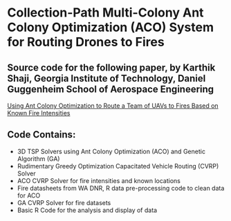 # Collection-Path Multi-Colony Ant Colony Optimization (ACO) System for Routing Drones to Fires
<h2>Source code for the following paper, by Karthik Shaji, Georgia Institute of Technology, Daniel Guggenheim School of Aerospace Engineering</h2>
<a href = https://dl.acm.org/doi/10.1145/3511430.3511462>Using Ant Colony Optimization to Route a Team of UAVs to Fires Based on Known Fire Intensities</a>

<h2>Code Contains:</h2>
<ul>
<li>3D TSP Solvers using Ant Colony Optimization (ACO) and Genetic Algorithm (GA)</li>
<li>Rudimentary Greedy Optimization Capacitated Vehicle Routing (CVRP) Solver</li>
<li>ACO CVRP Solver for fire intensities and known locations</li>
<li>Fire datasheets from WA DNR, R data pre-processing code to clean data for ACO</li>
<li>GA CVRP Solver for fire datasets</li>
<li>Basic R Code for the analysis and display of data</li>
</ul>
